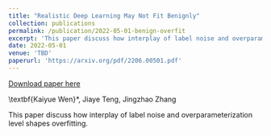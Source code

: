 ```yaml
---
title: "Realistic Deep Learning May Not Fit Benignly"
collection: publications
permalink: /publication/2022-05-01-benign-overfit
excerpt: 'This paper discuss how interplay of label noise and overparameterization level shapes overfitting.'
date: 2022-05-01
venue: 'TBD'
paperurl: 'https://arxiv.org/pdf/2206.00501.pdf'
---
```


<a href='https://arxiv.org/pdf/2206.00501.pdf'>Download paper here</a>

\textbf{Kaiyue Wen}*, Jiaye Teng, Jingzhao Zhang

This paper discuss how interplay of label noise and overparameterization level shapes overfitting.